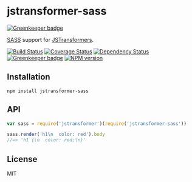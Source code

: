 # jstransformer-sass

[![Greenkeeper badge](https://badges.greenkeeper.io/jstransformers/jstransformer-sass.svg)](https://greenkeeper.io/)

[SASS](https://github.com/sass/node-sass) support for [JSTransformers](http://github.com/jstransformers).

[![Build Status](https://img.shields.io/travis/jstransformers/jstransformer-sass/master.svg)](https://travis-ci.org/jstransformers/jstransformer-sass)
[![Coverage Status](https://img.shields.io/codecov/c/github/jstransformers/jstransformer-sass/master.svg)](https://codecov.io/gh/jstransformers/jstransformer-sass)
[![Dependency Status](https://img.shields.io/david/jstransformers/jstransformer-sass/master.svg)](http://david-dm.org/jstransformers/jstransformer-sass)
[![Greenkeeper badge](https://badges.greenkeeper.io/jstransformers/jstransformer-sass.svg)](https://greenkeeper.io/)
[![NPM version](https://img.shields.io/npm/v/jstransformer-sass.svg)](https://www.npmjs.org/package/jstransformer-sass)

## Installation

    npm install jstransformer-sass

## API

```js
var sass = require('jstransformer')(require('jstransformer-sass'))

sass.render('h1\n  color: red').body
//=> 'h1 {\n  color: red;\n}'
```

## License

MIT

